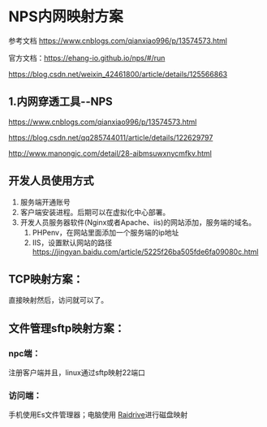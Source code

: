 # NPS内网映射方案

参考文档  https://www.cnblogs.com/qianxiao996/p/13574573.html

官方文档：https://ehang-io.github.io/nps/#/run

https://blog.csdn.net/weixin_42461800/article/details/125566863

## 1.内网穿透工具--NPS

https://www.cnblogs.com/qianxiao996/p/13574573.html

https://blog.csdn.net/qq285744011/article/details/122629797

http://www.manongjc.com/detail/28-aibmsuwxnycmfkv.html

## 开发人员使用方式

1. 服务端开通账号
2. 客户端安装进程。后期可以在虚拟化中心部署。
3. 开发人员服务器软件(Nginx或者Apache、iis)的网站添加，服务端的域名。
   1. PHPenv，在网站里面添加一个服务端的ip地址
   2. IIS，设置默认网站的路径  https://jingyan.baidu.com/article/5225f26ba505fde6fa09080c.html

## TCP映射方案：

直接映射然后，访问就可以了。



## 文件管理sftp映射方案：

###  npc端：

注册客户端并且，linux通过sftp映射22端口

### 访问端：

手机使用Es文件管理器；电脑使用 [Raidrive](https://www.raidrive.com/)进行磁盘映射



